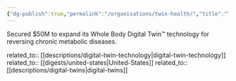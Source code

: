 ```yaml
---
{"dg-publish":true,"permalink":"/organisations/twin-health/","title":"Twin Health"}
---
```



Secured $50M to expand its Whole Body Digital Twin™ technology for reversing chronic metabolic diseases.

related_to:: [[descriptions/digital-twin-technology\|digital-twin-technology]]
related_to:: [[digests/united-states\|United-States]]
related_to:: [[descriptions/digital-twins\|digital-twins]]

